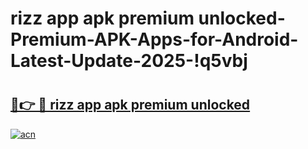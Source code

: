 # rizz app apk premium unlocked-Premium-APK-Apps-for-Android-Latest-Update-2025-!q5vbj

# <h2><a href="https://googleone.com">🔗👉 🔴 rizz app apk premium unlocked</a></h2>

[![acn](https://github.com/user-attachments/assets/0f9c940e-d8b0-45ae-aac7-cd30a18b3e1c)](https://googleone.com)

